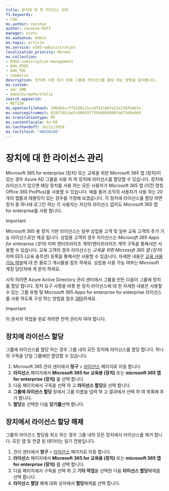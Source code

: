 ```yaml
---
title: 장치에 대 한 라이선스 관리
f1.keywords:
- CSH
ms.author: cmcatee
author: cmcatee-MSFT
manager: scotv
ms.audience: Admin
ms.topic: article
ms.service: o365-administration
localization_priority: Normal
ms.collection:
- M365-subscription-management
- Adm_O365
- Adm_TOC
- commerce
description: 장치에 사용 하기 위해 그룹에 라이선스를 할당 하는 방법을 알아봅니다.
ms.custom:
- okr_SMB
- AdminSurgePortfolio
search.appverid:
- MET150
ms.openlocfilehash: 29bd56ccff01d8c21cc67d1188fa21e338fb4b7e
ms.sourcegitcommit: 628f195cbe3c00910f7350d8b09997a675dde989
ms.translationtype: MT
ms.contentlocale: ko-KR
ms.lasthandoff: 10/21/2020
ms.locfileid: "48638186"
---
```

# <a name="manage-licenses-for-devices"></a>장치에 대 한 라이선스 관리

Microsoft 365 for enterprise (장치) 또는 교육을 위한 Microsoft 365 앱 (장치)이 있는 경우 Azure AD 그룹을 사용 하 여 장치에 라이선스를 할당할 수 있습니다. 장치에 라이선스가 있으면 해당 장치를 사용 하는 모든 사용자가 Microsoft 365 앱 (이전 명칭 Office 365 ProPlus)을 사용할 수 있습니다. 예를 들어 조직의 사용자가 사용 하는 20 개의 랩톱과 태블릿이 있는 경우를 가정해 보겠습니다. 각 장치에 라이선스를 할당 하면 장치 중 하나에 로그인 하는 각 사용자는 자신의 라이선스 없이도 Microsoft 365 앱 for enterprise를 사용 합니다.

> [!IMPORTANT]
> Microsoft 365 용 장치 기반 라이선스는 일부 상업용 고객 및 일부 교육 고객의 추가 기능 라이선스로만 제공 됩니다. 상업용 고객의 경우 라이선스는 *Microsoft 365 Apps for enterprise (장치)* 이며 엔터프라이즈 계약/엔터프라이즈 계약 구독을 통해서만 사용할 수 있습니다. 교육 고객의 경우 라이선스는 *교육을 위한 Microsoft 365 앱 (장치)* 이며 EES (교육 솔루션) 등록을 통해서만 사용할 수 있습니다. 자세한 내용은 [교육 사용 가능 여부](https://educationblog.microsoft.com/2019/08/attention-it-administrators-announcing-device-based-subscription-for-education/)에 대 한 블로그 게시물을 참조 하세요. 상업용 사용 가능 여부는 Microsoft 계정 담당자에 게 문의 하세요.

시작 하려면 Azure Active Directory 관리 센터에서 그룹을 만든 다음이 그룹에 장치를 할당 합니다. 장치 요구 사항을 비롯 한 장치 라이선스에 대 한 자세한 내용은 사용할 수 있는 그룹 유형 및 Microsoft 365 Apps for enterprise for enterprise 라이선스를 사용 하도록 구성 하는 방법을 참조 [365](https://go.microsoft.com/fwlink/p/?linkid=2094216)하세요.

> [!IMPORTANT]
> 이 문서의 작업을 완료 하려면 전역 관리자 여야 합니다.

## <a name="assign-licenses-to-devices"></a>장치에 라이선스 할당

그룹에 라이선스를 할당 하는 경우 그룹 내의 모든 장치에 라이선스를 할당 합니다. 하나의 구독을 단일 그룹에만 할당할 수 있습니다.

1. Microsoft 365 관리 센터에서 **청구**  >  <a href="https://go.microsoft.com/fwlink/p/?linkid=842264" target="_blank">라이선스</a> 페이지로 이동 합니다.
2. **라이선스** 페이지에서 **Microsoft 365 for 교육용 (장치)** 또는 **microsoft 365 앱 for enterprise (장치)** 를 선택 합니다.
3. 다음 페이지에서 구독을 선택 하 고 **라이선스 할당**을 선택 합니다.
4. **그룹에 라이선스 할당** 창에서 그룹 이름을 입력 하 고 결과에서 선택 하 여 목록에 추가 합니다.
5. **할당**을 선택한 다음 **닫기를**선택 합니다.

## <a name="unassign-licenses-from-devices"></a>장치에서 라이선스 할당 해제

그룹의 라이선스 할당을 취소 하는 경우 그룹 내의 모든 장치에서 라이선스를 제거 합니다. 모든 앱 및 연결 된 데이터는 읽기 전용입니다.

1. 관리 센터에서 **청구**  >  <a href="https://go.microsoft.com/fwlink/p/?linkid=842264" target="_blank">라이선스</a> 페이지로 이동 합니다.
2. **라이선스** 페이지에서 **Microsoft 365 for 교육용 (장치)** 또는 **microsoft 365 앱 for enterprise (장치)** 를 선택 합니다.
3. 다음 페이지에서 구독을 선택 하 고 **기타 작업**을 선택한 다음 **라이선스 할당**해제를 선택 합니다.
4. **라이선스 할당** 해제 대화 상자에서 **할당**해제를 선택 합니다.